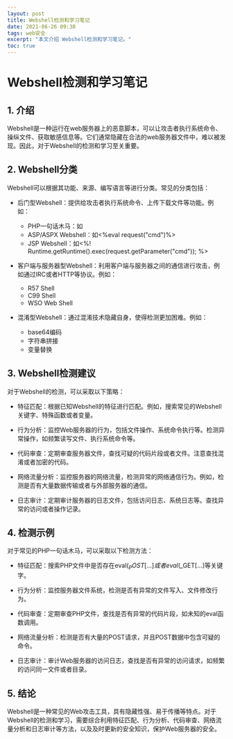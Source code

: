 ```yaml
---
layout: post
title: Webshell检测和学习笔记
date: 2021-06-26 09:30
tags: web安全
excerpt: "本文介绍 Webshell检测和学习笔记。"
toc: true
---	
```


# Webshell检测和学习笔记

## 1. 介绍

Webshell是一种运行在web服务器上的恶意脚本，可以让攻击者执行系统命令、操纵文件、获取敏感信息等。它们通常隐藏在合法的web服务器文件中，难以被发现。因此，对于Webshell的检测和学习至关重要。

## 2. Webshell分类

Webshell可以根据其功能、来源、编写语言等进行分类。常见的分类包括：

* 后门型Webshell：提供给攻击者执行系统命令、上传下载文件等功能。例如：

	- PHP一句话木马：如<?php @eval($_POST['cmd']); ?>
	- ASP/ASPX Webshell：如<%eval request("cmd")%>
	- JSP Webshell：如<%! Runtime.getRuntime().exec(request.getParameter("cmd")); %>
	
* 客户端与服务器型Webshell：利用客户端与服务器之间的通信进行攻击，例如通过IRC或者HTTP等协议。例如：

	- R57 Shell
	- C99 Shell
	- WSO Web Shell
	
* 混淆型Webshell：通过混淆技术隐藏自身，使得检测更加困难。例如：

	- base64编码
	- 字符串拼接
	- 变量替换
	
## 3. Webshell检测建议
对于Webshell的检测，可以采取以下策略：

* 特征匹配：根据已知Webshell的特征进行匹配。例如，搜索常见的Webshell关键字、特殊函数或者变量。

* 行为分析：监控Web服务器的行为，包括文件操作、系统命令执行等。检测异常操作，如频繁读写文件、执行系统命令等。

* 代码审查：定期审查服务器文件，查找可疑的代码片段或者文件。注意查找混淆或者加密的代码。

* 网络流量分析：监控服务器的网络流量，检测异常的网络通信行为。例如，检测是否有大量数据传输或者与外部服务器的通信。

* 日志审计：定期审计服务器的日志文件，包括访问日志、系统日志等。查找异常的访问或者操作记录。

## 4. 检测示例
对于常见的PHP一句话木马，可以采取以下检测方法：

* 特征匹配：搜索PHP文件中是否存在eval($_POST[...]或者eval($_GET[...]等关键字。

* 行为分析：监控服务器文件系统，检测是否有异常的文件写入、文件修改行为。

* 代码审查：定期审查PHP文件，查找是否有异常的代码片段，如未知的eval函数调用。

* 网络流量分析：检测是否有大量的POST请求，并且POST数据中包含可疑的命令。

* 日志审计：审计Web服务器的访问日志，查找是否有异常的访问请求，如频繁的访问同一文件或者目录。

## 5. 结论

Webshell是一种常见的Web攻击工具，具有隐藏性强、易于传播等特点。对于Webshell的检测和学习，需要综合利用特征匹配、行为分析、代码审查、网络流量分析和日志审计等方法，以及及时更新的安全知识，保护Web服务器的安全。
